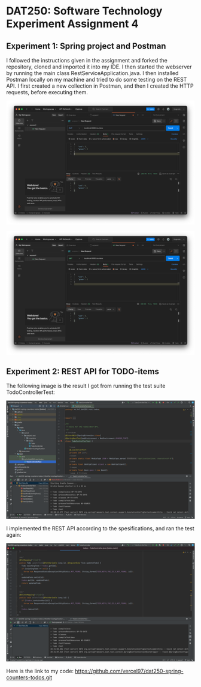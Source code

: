 # DAT250: Software Technology Experiment Assignment 4

## Experiment 1: Spring project and Postman
I followed the instructions given in the assignment and forked the repository, cloned and imported it into my IDE. 
I then started the webserver by running the main class RestServiceApplication.java. 
I then installed Postman locally on my machine and tried to do some testing on the REST API. 
I first created a new collection in Postman, and then I created the HTTP requests, before executing them.

![GET request](bilder/innlevering4/postman.png)

![GET request](bilder/innlevering4/postman2.png)

## Experiment 2: REST API for TODO-items
The following image is the result I got from running the test suite TodoControllerTest:

![GET request](bilder/innlevering4/runningTest1.png)

I implemented the REST API according to the spesifications, and ran the test again:

![GET request](bilder/innlevering4/runningTest2.png)

Here is the link to my code: https://github.com/vercel97/dat250-spring-counters-todos.git

